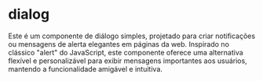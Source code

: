 # dialog
Este é um componente de diálogo simples, projetado para criar notificações ou mensagens de alerta elegantes em páginas da web. Inspirado no clássico "alert" do JavaScript, este componente oferece uma alternativa flexível e personalizável para exibir mensagens importantes aos usuários, mantendo a funcionalidade amigável e intuitiva.
